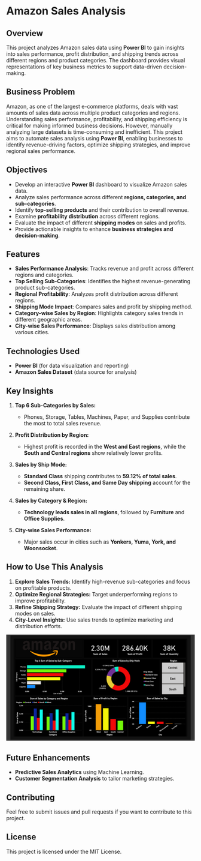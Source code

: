 # Amazon Sales Analysis

## Overview
This project analyzes Amazon sales data using **Power BI** to gain insights into sales performance, profit distribution, and shipping trends across different regions and product categories. The dashboard provides visual representations of key business metrics to support data-driven decision-making.

## Business Problem
Amazon, as one of the largest e-commerce platforms, deals with vast amounts of sales data across multiple product categories and regions. Understanding sales performance, profitability, and shipping efficiency is critical for making informed business decisions. However, manually analyzing large datasets is time-consuming and inefficient. This project aims to automate sales analysis using **Power BI**, enabling businesses to identify revenue-driving factors, optimize shipping strategies, and improve regional sales performance.

## Objectives
- Develop an interactive **Power BI** dashboard to visualize Amazon sales data.
- Analyze sales performance across different **regions, categories, and sub-categories**.
- Identify **top-selling products** and their contribution to overall revenue.
- Examine **profitability distribution** across different regions.
- Evaluate the impact of different **shipping modes** on sales and profits.
- Provide actionable insights to enhance **business strategies and decision-making**.

## Features
- **Sales Performance Analysis**: Tracks revenue and profit across different regions and categories.
- **Top Selling Sub-Categories**: Identifies the highest revenue-generating product sub-categories.
- **Regional Profitability**: Analyzes profit distribution across different regions.
- **Shipping Mode Impact**: Compares sales and profit by shipping method.
- **Category-wise Sales by Region**: Highlights category sales trends in different geographic areas.
- **City-wise Sales Performance**: Displays sales distribution among various cities.

## Technologies Used
- **Power BI** (for data visualization and reporting)
- **Amazon Sales Dataset** (data source for analysis)

## Key Insights
1. **Top 6 Sub-Categories by Sales:**
   - Phones, Storage, Tables, Machines, Paper, and Supplies contribute the most to total sales revenue.

2. **Profit Distribution by Region:**
   - Highest profit is recorded in the **West and East regions**, while the **South and Central regions** show relatively lower profits.

3. **Sales by Ship Mode:**
   - **Standard Class** shipping contributes to **59.12% of total sales**.
   - **Second Class, First Class, and Same Day shipping** account for the remaining share.

4. **Sales by Category & Region:**
   - **Technology leads sales in all regions**, followed by **Furniture** and **Office Supplies**.

5. **City-wise Sales Performance:**
   - Major sales occur in cities such as **Yonkers, Yuma, York, and Woonsocket**.

## How to Use This Analysis
1. **Explore Sales Trends:** Identify high-revenue sub-categories and focus on profitable products.
2. **Optimize Regional Strategies:** Target underperforming regions to improve profitability.
3. **Refine Shipping Strategy:** Evaluate the impact of different shipping modes on sales.
4. **City-Level Insights:** Use sales trends to optimize marketing and distribution efforts.

![image_anti](https://github.com/Pdeep666/POWERBI/blob/82403d12ea48d043595d547380fef1d30cbb5e17/AMAZON%20SALES/Screenshot%20(196).png)

## Future Enhancements
- **Predictive Sales Analytics** using Machine Learning.
- **Customer Segmentation Analysis** to tailor marketing strategies.

## Contributing
Feel free to submit issues and pull requests if you want to contribute to this project.

## License
This project is licensed under the MIT License.
